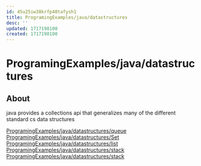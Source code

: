 ```yaml
---
id: 45u25iw38krfp40tafysh1
title: ProgramingExamples/java/datastructures
desc: ''
updated: 1717198100
created: 1717198100
---
```

# ProgramingExamples/java/datastructures

## About

java provides a collections api that generalizes many of the different standard cs
data structures

[ProgramingExamples/java/datastructures/queue](datastructures/queue)
[ProgramingExamples/java/datastructures/Set](datastructures/Set)
[ProgramingExamples/java/datastructures/list](datastructures/list)
[ProgramingExamples/java/datastructures/stack](datastructures/stack)
[ProgramingExamples/java/datastructures/stack](datastructures/stack)
